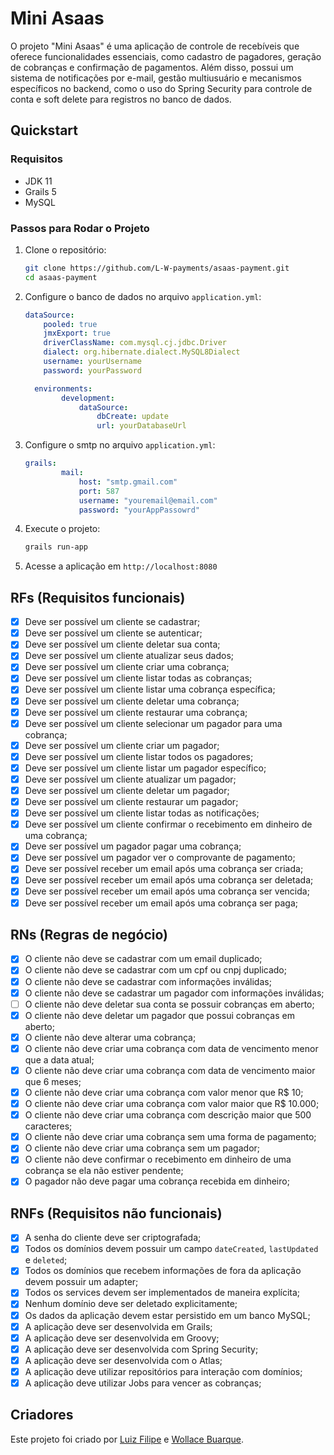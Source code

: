 # Mini Asaas

O projeto "Mini Asaas" é uma aplicação de controle de recebíveis que oferece funcionalidades essenciais, como cadastro 
de pagadores, geração de cobranças e confirmação de pagamentos. Além disso, possui um sistema de notificações por e-mail,
gestão multiusuário e mecanismos específicos no backend, como o uso do Spring Security para controle de conta e soft
delete para registros no banco de dados.

## Quickstart

### Requisitos

- JDK 11
- Grails 5
- MySQL

### Passos para Rodar o Projeto

1. Clone o repositório:

    ```sh
    git clone https://github.com/L-W-payments/asaas-payment.git
    cd asaas-payment
    ```

2. Configure o banco de dados no arquivo `application.yml`:

    ```yaml
    dataSource:
        pooled: true
        jmxExport: true
        driverClassName: com.mysql.cj.jdbc.Driver
        dialect: org.hibernate.dialect.MySQL8Dialect
        username: yourUsername
        password: yourPassword
    
      environments:
            development:
                dataSource:
                    dbCreate: update
                    url: yourDatabaseUrl
    ```
   
3. Configure o smtp no arquivo `application.yml`:
    ```yaml
    grails:
            mail:
                host: "smtp.gmail.com"
                port: 587
                username: "youremail@email.com"
                password: "yourAppPassowrd"
    ```

4. Execute o projeto:

    ```sh
    grails run-app
    ```

5. Acesse a aplicação em `http://localhost:8080`

## RFs (Requisitos funcionais)

- [x] Deve ser possível um cliente se cadastrar;
- [x] Deve ser possível um cliente se autenticar;
- [x] Deve ser possível um cliente deletar sua conta;
- [x] Deve ser possível um cliente atualizar seus dados;
- [x] Deve ser possível um cliente criar uma cobrança;
- [x] Deve ser possível um cliente listar todas as cobranças;
- [x] Deve ser possível um cliente listar uma cobrança específica;
- [x] Deve ser possível um cliente deletar uma cobrança;
- [x] Deve ser possível um cliente restaurar uma cobrança;
- [x] Deve ser possível um cliente selecionar um pagador para uma cobrança;
- [x] Deve ser possível um cliente criar um pagador;
- [x] Deve ser possível um cliente listar todos os pagadores;
- [x] Deve ser possível um cliente listar um pagador específico;
- [x] Deve ser possível um cliente atualizar um pagador;
- [x] Deve ser possível um cliente deletar um pagador;
- [x] Deve ser possível um cliente restaurar um pagador;
- [x] Deve ser possível um cliente listar todas as notificações;
- [x] Deve ser possível um cliente confirmar o recebimento em dinheiro de uma cobrança;
- [x] Deve ser possível um pagador pagar uma cobrança;
- [x] Deve ser possível um pagador ver o comprovante de pagamento;
- [x] Deve ser possível receber um email após uma cobrança ser criada;
- [x] Deve ser possível receber um email após uma cobrança ser deletada;
- [x] Deve ser possível receber um email após uma cobrança ser vencida;
- [x] Deve ser possível receber um email após uma cobrança ser paga;

## RNs (Regras de negócio)

- [x] O cliente não deve se cadastrar com um email duplicado;
- [x] O cliente não deve se cadastrar com um cpf ou cnpj duplicado;
- [x] O cliente não deve se cadastrar com informações inválidas;
- [x] O cliente não deve se cadastrar um pagador com informações inválidas;
- [ ] O cliente não deve deletar sua conta se possuir cobranças em aberto;
- [x] O cliente não deve deletar um pagador que possui cobranças em aberto;
- [x] O cliente não deve alterar uma cobrança;
- [x] O cliente não deve criar uma cobrança com data de vencimento menor que a data atual;
- [x] O cliente não deve criar uma cobrança com data de vencimento maior que 6 meses;
- [x] O cliente não deve criar uma cobrança com valor menor que R$ 10;
- [x] O cliente não deve criar uma cobrança com valor maior que R$ 10.000;
- [x] O cliente não deve criar uma cobrança com descrição maior que 500 caracteres;
- [x] O cliente não deve criar uma cobrança sem uma forma de pagamento;
- [x] O cliente não deve criar uma cobrança sem um pagador;
- [x] O cliente não deve confirmar o recebimento em dinheiro de uma cobrança se ela não estiver pendente;
- [x] O pagador não deve pagar uma cobrança recebida em dinheiro;

## RNFs (Requisitos não funcionais)

- [x] A senha do cliente deve ser criptografada;
- [x] Todos os domínios devem possuir um campo `dateCreated`, `lastUpdated` e `deleted`;
- [x] Todos os domínios que recebem informações de fora da aplicação devem possuir um adapter;
- [x] Todos os services devem ser implementados de maneira explícita;
- [x] Nenhum domínio deve ser deletado explicitamente;
- [x] Os dados da aplicação devem estar persistido em um banco MySQL;
- [x] A aplicação deve ser desenvolvida em Grails;
- [x] A aplicação deve ser desenvolvida em Groovy;
- [x] A aplicação deve ser desenvolvida com Spring Security;
- [x] A aplicação deve ser desenvolvida com o Atlas;
- [x] A aplicação deve utilizar repositórios para interação com domínios;
- [x] A aplicação deve utilizar Jobs para vencer as cobranças;

## Criadores
Este projeto foi criado por [Luiz Filipe](https://github.com/luizfiliperm) e [Wollace Buarque](https://github.com/Wollace-Buarque).
